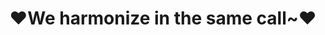 ---
createTime: 2025/02/19 15:43:20
title: ♥We harmonize in the same call~♥
permalink: /friends/organizations/
pageLayout: friends
groups:
  - title: PGuide Studio
    desc: A team who builds projects as their dreams
    list:
      - name: 项导工作室官网
        link: https://www.pguide.studio
        avatar: https://docs.pguide.studio/logo.svg
        location: Global distribution
        organization: PGuide Studio
        desc: 心向未名山水远，志在新途日月长。
      - name: 语雀文档
        link: https://www.yuque.com/pguide/public
        avatar: /yuque.png
        location: Global distribution
        organization: PGuide Studio Yuque
        desc: Gracious thoughts stay in with simple words.
  - title: 重庆医科大学信息中心
    desc: CQMU Central NetWork
    list:
      - name: 二级门户
        link: https://cnw.cqmu.edu.cn/
        location: 重庆医科大学
        avatar: /avatar/cqmu.svg
        organization: 重庆医科大学信息中心
        desc: 信息中心门户网站
      -
        name: 华为深度学习平台（内网）
        link: http://192.168.194.11/
        location: 重庆医科大学
        avatar: /huawei.svg
        organization: 重庆医科大学医学信息学院
        desc: Huawei DL platform
      - 
        name: 校超算平台（内网）
        link: http://172.16.190.220:6080/
        location: 重庆医科大学
        avatar: /hpc.svg
        organization: 重庆医科大学信息中心
        desc: 计算云门户
  - title: MED Explorers+
    desc: A research team affiliated to the College of Basic Medical Science composed of undergraduates
    list:
      - name: 官网
        link: https://medseek.site/
        avatar: https://www.medseek.site/wp-content/uploads/2025/02/cropped-logo.png
        location: 重庆医科大学
        organization: Med Explorers+
        desc: A research team affiliated to the College of Basic Medical Science composed of undergraduates

  - title: 西湖大学超算中心
    desc: HPC Base for computation in WLU.
  #    -
  #      name:
  #      link:
  #      location:
  #      avatar:
  #      organization:
  #      desc:
  - title: 中国教育和科研计算机网
    desc: 中国教育和科研计算机网CERNET是党中央、国务院指定的中国教育信息化的基础平台，也是中国最早的四大骨干网之一，为中国教育信息化及人才培养作出了突出贡献。除为教育系统用户提供基本互联网接入服务外，还受国务院授权，负责教育系统域名管理（edu.cn)，并承担各类大型国家教育信息化建设项目及研究任务。
    list:
      -
        name: CERNET官网
        link: https://www.edu.cn/
        location: 中国，北京
        avatar: /avatar/cernet.svg
        organization: 中国教育和科研计算机网网络中心
        desc: CERNET Secured.
      -
        name: 校园网联合镜像站
        link: https://mirrors.cernet.edu.cn/
        location: 中国各高校
        avatar: https://mirrors.cernet.edu.cn/static/img/mirrorz.svg
        organization: 清华大学MirrorZ项目组
        desc: 本站提供对校园网镜像站的索引和跳转服务。
  - title: 奇安信网神（北京）信息科技有限公司
    desc: 网络安全领军者
    list:
      -
        name: 官网
        link: https://www.qianxin.com/
        location: 中国，北京
        avatar: /avatar/qax.svg
        organization: 奇安信集团
        desc: 
  - title: 中国科技云
    desc: China Science & Technology cloud
    list:
      - name: 官网
        link: https://www.cstcloud.cn/
        location: 中国
        avatar: https://www.cstcloud.cn/app/templates/cstcloud/img/header/logo.png
        organization: 
        desc:
  - title: MUA
    desc: 中国大学生Minecraft高校联盟, https://www.mualliance.cn
    list:
      -
        name: MUA官网
        link: https://www.mualliance.cn/
        location: 中国
        avatar: /avatar/MUA.png
        organization: MUA
        desc: Minecraft University Alliance
      -
        name: 渝高联CQMUA官网
        link: https://3w.cqmua.cn/
        location: 中国，重庆市
        avatar: https://3w.cqmua.cn/logo.svg
        organization: CQMUA、MUA
        desc: 重庆市 Minecraft 高校联盟
      -
        name: 上海交通大学SJMC
        link: https://mc.sjtu.cn
        location: 中国，上海闵行
        avatar: https://mc.sjtu.cn/welcome/_next/static/media/mcclub.d8834901.png
        organization: 上海交通大学、MUA
        desc: SJTU Minecraft Club
  - title: 重庆医科大学TeX用户组
    desc: CQMU TeX user group.
    list:
      - name: 内网LaTeX在线协作平台
        link: http://192.168.183.171
        location: 重庆医科大学
        organization: PGuide Studio、信息中心
        desc: 
        avatar: /overleaf.svg
      - name: 外网LaTeX在线协作平台(offline)
        link: https://latex.cqmu.edu.cn
        location: 重庆医科大学
        organization: PGuide Studio、信息中心
        desc: 
        avatar: /overleaf.svg
  - title: 北京大学信息科学技术学院
    dsc: Peking University
    list:
#    - 
#      name: 
#      link: 
#      location:
#      avatar:
#      organization:
#      desc:
    -
      name: CS-DIY
      link: https://csdiy.wiki/
      location: Global
      avatar: https://csdiy.wiki/images/title.png
      organization: zhongyinmin@pku.edu.cn
      desc: 一本计算机的自学指南。

#    -
#      name:
#      link:
#      location:
#      avatar:
#      organization:
#      desc:
---